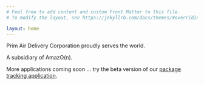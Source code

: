 ```yaml
---
# Feel free to add content and custom Front Matter to this file.
# To modify the layout, see https://jekyllrb.com/docs/themes/#overriding-theme-defaults

layout: home
---
```


Prim Air Delivery Corporation proudly serves the world.

A subsidiary of AmazO(n).

More applications coming soon ... try the beta version of our [package tracking application](https://app.primair.delivery/tracker/).
